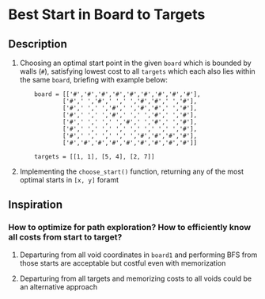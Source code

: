 # Best Start in Board to Targets

## Description

1. Choosing an optimal start point in the given `board` which is bounded by walls (`#`), satisfying lowest cost to all `targets` which each also lies within the same `board`, briefing with example below:

    ```Python3[]
        board = [['#','#','#','#','#','#','#','#','#'],
                ['#',' ','#',' ',' ','#','#',' ','#'],
                ['#',' ',' ','#',' ','#','#',' ','#'],
                ['#',' ',' ','#',' ',' ','#',' ','#'],
                ['#',' ',' ',' ','#',' ','#',' ','#'],
                ['#',' ',' ',' ',' ',' ',' ',' ','#'],
                ['#',' ',' ',' ',' ','#','#','#','#'],
                ['#','#','#','#','#','#','#','#','#']]

        targets = [[1, 1], [5, 4], [2, 7]]
    ```

2. Implementing the `choose_start()` function, returning any of the most optimal starts in `[x, y]` foramt

## Inspiration

### How to optimize for path exploration? How to efficiently know all costs from start to target?

1. Departuring from all void coordinates in `board1` and performing BFS from those starts are acceptable but costful even with memorization

2. Departuring from all targets and memorizing costs to all voids could be an alternative approach
